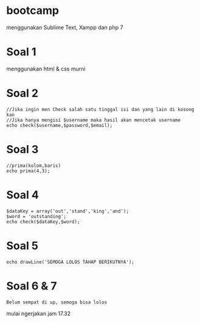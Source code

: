 # bootcamp

menggunakan Sublime Text, Xampp dan php 7

# Soal 1
menggunakan html & css murni

# Soal 2
```
//Jika ingin men Check salah satu tinggal isi dan yang lain di kosong kan
//Jika hanya mengisi $username maka hasil akan mencetak username
echo check($username,$password,$email);
```
# Soal 3
```
//prima(kolom,baris)
echo prima(4,3);
```
# Soal 4
```
$dataKey = array('out','stand','king','and');
$word = 'outstanding';
echo check($dataKey,$word);
```
# Soal 5
```
echo drawLine('SEMOGA LOLOS TAHAP BERIKUTNYA');
```
# Soal 6 & 7
```
Belum sempat di up, semoga bisa lolos

```
mulai ngerjakan jam 17.32
